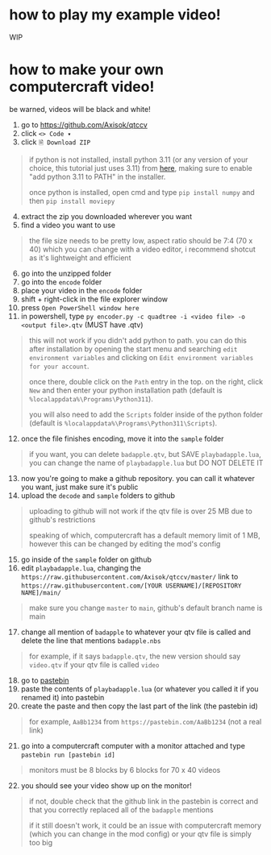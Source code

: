 # how to play my example video!
WIP

# how to make your own computercraft video!
be warned, videos will be black and white!
1. go to https://github.com/Axisok/qtccv
2. click `<> Code ▾`
3. click `🗎 Download ZIP`
> if python is not installed, install python 3.11 (or any version of your choice, this tutorial just uses 3.11) from [here](https://python.org/downloads), making sure to enable "add python 3.11 to PATH" in the installer.
> 
> once python is installed, open cmd and type `pip install numpy` and then `pip install moviepy`
4. extract the zip you downloaded wherever you want
5. find a video you want to use
> the file size needs to be pretty low, aspect ratio should be 7:4 (70 x 40) which you can change with a video editor, i recommend shotcut as it's lightweight and efficient 
6. go into the unzipped folder
7. go into the `encode` folder
8. place your video in the `encode` folder
9. shift + right-click in the file explorer window
10. press `Open PowerShell window here`
11. in powershell, type `py encoder.py -c quadtree -i <video file> -o <output file>.qtv` (MUST have .qtv)
> this will not work if you didn't add python to path. you can do this after installation by opening the start menu and searching `edit environment variables` and clicking on `Edit environment variables for your account`.
>
> once there, double click on the `Path` entry in the top. on the right, click `New` and then enter your python installation path (default is `%localappdata%\Programs\Python311`).
>
> you will also need to add the `Scripts` folder inside of the python folder (default is `%localappdata%\Programs\Python311\Scripts`).
12. once the file finishes encoding, move it into the `sample` folder
> if you want, you can delete `badapple.qtv`, but SAVE `playbadapple.lua`, you can change the name of `playbadapple.lua` but DO NOT DELETE IT
13. now you're going to make a github repository. you can call it whatever you want, just make sure it's public
14. upload the `decode` and `sample` folders to github
> uploading to github will not work if the qtv file is over 25 MB due to github's restrictions
>
> speaking of which, computercraft has a default memory limit of 1 MB, however this can be changed by editing the mod's config
15. go inside of the `sample` folder on github
16. edit `playbadapple.lua`, changing the `https://raw.githubusercontent.com/Axisok/qtccv/master/` link to `https://raw.githubusercontent.com/[YOUR USERNAME]/[REPOSITORY NAME]/main/`
> make sure you change `master` to `main`, github's default branch name is main
17. change all mention of `badapple` to whatever your qtv file is called and delete the line that mentions `badapple.nbs`
> for example, if it says `badapple.qtv`, the new version should say `video.qtv` if your qtv file is called `video`
18. go to [pastebin](https://pastebin.com)
19. paste the contents of `playbadapple.lua` (or whatever you called it if you renamed it) into pastebin
20. create the paste and then copy the last part of the link (the pastebin id)
> for example, `AaBb1234` from `https://pastebin.com/AaBb1234` (not a real link)
21. go into a computercraft computer with a monitor attached and type `pastebin run [pastebin id]`
> monitors must be 8 blocks by 6 blocks for 70 x 40 videos
22. you should see your video show up on the monitor!
> if not, double check that the github link in the pastebin is correct and that you correctly replaced all of the `badapple` mentions
>
> if it still doesn't work, it could be an issue with computercraft memory (which you can change in the mod config) or your qtv file is simply too big
